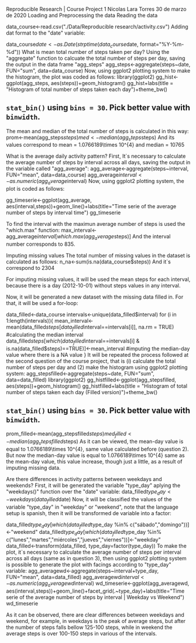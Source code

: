Reproducible Research | Course Project 1
Nicolas Lara Torres
30 de marzo de 2020
Loading and Preprocessing the data
Reading the data

data_course<-read.csv("./Data/Reproducible research/activity.csv")
Adding dat format to the "date" variable:

data_course$date<-as.Date(strptime(data_course$date, format="%Y-%m-%d"))
What is mean total number of steps taken per day?
Using the "aggregate" function to calcuate the total number of steps per day, saving the output in the data frame "agg_steps"
agg_steps<-aggregate(steps~date, FUN="sum", data=data_course)
Now, using ggplot2 plotting system to make the histogram, the plot was coded as follows:
library(ggplot2)
gg_hist<-ggplot(agg_steps, aes(steps))+geom_histogram()
gg_hist+labs(title = "Histogram of total number of steps taken each day")+theme_bw()
## `stat_bin()` using `bins = 30`. Pick better value with `binwidth`.


The mean and median of the total number of steps is calculated in this way:
prom<-mean(agg_steps$steps)
med<-median(agg_steps$steps)
And its values correspond to mean = 1.0766189\times 10^{4} and median = 10765

What is the average daily activity pattern?
First, It`s necessary to calculate the average number of steps by interval across all days, saving the output in the variable called "agg_average":
agg_average<-aggregate(steps~interval, FUN="mean", data=data_course)
agg_average$interval<-as.numeric(agg_average$interval)
Now, using ggplot2 plotting system, the plot is coded as follows:

gg_timeserie<-ggplot(agg_average, aes(interval,steps))+geom_line()+labs(title="Time serie of the average number of steps by interval time")
gg_timeserie


To find the interval with the maximun average number of steps is used the "which.max" function:
max_interval<-agg_average$interval[which.max(agg_average$steps)]
And the interval number corresponds to 835.

Imputing missing values
The total number of missing values in the dataset is calculated as follows:
n_na<-sum(is.na(data_course$steps))
And it`s correspond to 2304

For imputing missing values, it will be used the mean steps for each interval, because there is a day (2012-10-01) without steps values in any interval.

Now, it will be generated a new dataset with the missing data filled in. For that, it will be used a for-loop:

data_filled<-data_course
intervals<-unique(data_filled$interval)
for (i in 1:length(intervals)){
    mean_interval<-mean(data_filled$steps[data_filled$interval==intervals[i]], na.rm = TRUE) #calculating the median interval
    data_filled$steps[which(data_filled$interval==intervals[i] & is.na(data_filled$steps)==TRUE)]<-mean_interval #imputing the median-day value where there is a NA value
}
It will be repeated the process followed at the second question of the course project, that is (i) calculate the total number of steps per day and (2) make the histogram using ggplot2 plotting system:
agg_stepsfilled<-aggregate(steps~date, FUN="sum", data=data_filled)
library(ggplot2)
gg_histfilled<-ggplot(agg_stepsfilled, aes(steps))+geom_histogram()
gg_histfilled+labs(title = "Histogram of total number of steps taken each day (Filled version)")+theme_bw()
## `stat_bin()` using `bins = 30`. Pick better value with `binwidth`.


prom_filled<-mean(agg_stepsfilled$steps)
med_filled<-median(agg_stepsfilled$steps)
As it can be viewed, the mean-day value is equal to 1.0766189\times 10^{4}, same value calculated before (question 2). But now the median-day value is equal to 1.0766189\times 10^{4} same as the mean-day value, this value increase, though just a little, as a result of imputing missing data.

Are there differences in activity patterns between weekdays and weekends?
First, it will be generated the variable "type_day" aplying the "weekdays()" function over the "date" variable:
data_filled$type_day<-weekdays(data_filled$date)
Now, it will be classified the values of the variable "type_day" in "weekday" or "weekend", note that the language setup is spanish, then it will be transformed de variable into a factor:

data_filled$type_day[which(data_filled$type_day %in% c("sábado","domingo"))]<-"weekend"
data_filled$type_day[which(data_filled$type_day %in% c("lunes","martes","miércoles","jueves","viernes"))]<-"weekday"
data_filled<-transform(data_filled, type_day=factor(type_day))
To make the plot, it`s necessary to calculate the average number of steps per interval across all days (same as in question 3), then using ggplot2 plotting system is possible to generate the plot with facings according to "type_day" variable:
agg_averagewd<-aggregate(steps~interval+type_day, FUN="mean", data=data_filled)
agg_averagewd$interval<-as.numeric(agg_averagewd$interval)
wd_timeserie<-ggplot(agg_averagewd, aes(interval,steps))+geom_line()+facet_grid(.~type_day)+labs(title="Time serie of the average number of steps by interval | Weekday vs Weekend")
wd_timeserie


As it can be observed, there are clear differences between weekdays and weekend, for example, in weekdays is the peak of average steps, but after the number of steps falls bellow 125-100 steps, while in weekend the average steps is over 100-150 steps in various of the intervals.
